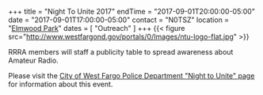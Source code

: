 +++
title = "Night To Unite 2017"
endTime = "2017-09-01T20:00:00-05:00"
date = "2017-09-01T17:00:00-05:00"
contact = "N0TSZ"
location = "[Elmwood Park](/places/west-fargo-elmwood-park/)"
dates = [ "Outreach" ]
+++
{{< figure src="http://www.westfargond.gov/portals/0/Images/ntu-logo-flat.jpg" >}}

RRRA members will staff a publicity table to spread awareness about Amateur Radio.

Please visit the [City of West Fargo Police Department "Night to Unite" page](http://www.westfargond.gov/Home/Departments/Police/Programs/Night-to-Unite) for information about this event.
